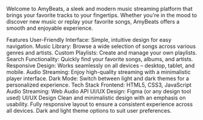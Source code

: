 Welcome to AmyBeats, a sleek and modern music streaming platform that brings your favorite tracks to your fingertips. Whether you're in the mood to discover new music or replay your favorite songs, AmyBeats offers a smooth and enjoyable experience.

 Features
User-Friendly Interface: Simple, intuitive design for easy navigation.
Music Library: Browse a wide selection of songs across various genres and artists.
Custom Playlists: Create and manage your own playlists.
Search Functionality: Quickly find your favorite songs, albums, and artists.
Responsive Design: Works seamlessly on all devices – desktop, tablet, and mobile.
Audio Streaming: Enjoy high-quality streaming with a minimalistic player interface.
Dark Mode: Switch between light and dark themes for a personalized experience.
 Tech Stack
Frontend: HTML5, CSS3, JavaScript
Audio Streaming: Web Audio API
UI/UX Design: Figma (or any design tool used)
 UI/UX Design
Clean and minimalistic design with an emphasis on usability.
Fully responsive layout to ensure a consistent experience across all devices.
Dark and light theme options to suit user preferences.
